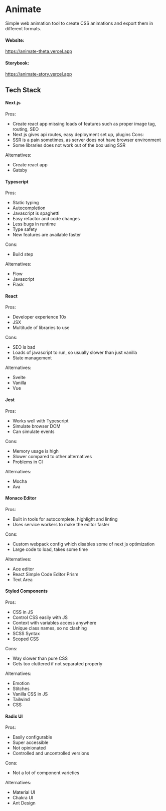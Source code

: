 # Animate
Simple web animation tool to create CSS animations and export them in different formats.

#### Website: 
https://animate-theta.vercel.app
#### Storybook:
https://animate-story.vercel.app

## Tech Stack 
#### Next.js
Pros:
- Create react app missing loads of features such as proper image tag, routing, SEO
- Next js gives api routes, easy deployment set up, plugins
Cons: 
- SSR is a pain sometimes, as server does not have browser environment
- Some libraries does not work out of the box using SSR

Alternatives: 
- Create react app
- Gatsby
#### Typescript
Pros:
- Static typing
- Autocompletion 
- Javascript is spaghetti
- Easy refactor and code changes
- Less bugs in runtime
- Type safety
- New features are available faster

Cons: 
- Build step

Alternatives:
- Flow
- Javascript
- Flask
#### React
Pros: 
- Developer experience 10x
- JSX
- Multitude of libraries to use

Cons: 
- SEO is bad
- Loads of javascript to run, so usually slower than just vanilla
- State management

Alternatives:
- Svelte
- Vanilla
- Vue
#### Jest
Pros:
- Works well with Typescript
- Simulate browser DOM
- Can simulate events

Cons:
- Memory usage is high
- Slower compared to other alternatives
- Problems in CI

Alternatives:
- Mocha
- Ava

#### Monaco Editor
Pros: 
- Built in tools for autocomplete, highlight and linting
- Uses service workers to make the editor faster

Cons:
- Custom webpack config which disables some of next js optimization
- Large code to load, takes some time

Alternatives:
- Ace editor
- React Simple Code Editor Prism
- Text Area

#### Styled Components
Pros:
- CSS in JS
- Control CSS easily with JS
- Context with variables access anywhere
- Unique class names, so no clashing
- SCSS Syntax
- Scoped CSS

Cons:
- Way slower than pure CSS
- Gets too cluttered if not separated properly

Alternatives:
- Emotion
- Stitches
- Vanilla CSS in JS
- Tailwind
- CSS
#### Radix UI
Pros:
- Easily configurable
- Super accessible
- Not opinionated
- Controlled and uncontrolled versions

Cons:
- Not a lot of component varieties

Alternatives:
- Material UI
- Chakra UI
- Ant Design 
